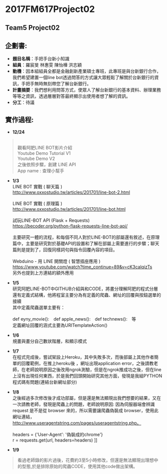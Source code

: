 # 2017FM617Project02 #
## Team5 Project02 ##
## 企劃書:
* **題目名稱**：手把手台新小知識
* **組員**：羅宸旻 林惠雯 陳怡樺 洪志穎
* **動機**：因本組組員全都是金融創新產業碩士專班，此專班是與台新銀行合作，我們希望建置一個line bot透過問答的方式讓大眾輕鬆了解關於台新銀行的資訊，手把手無時無刻帶您了解台新銀行。
* **計畫摘要**：我們想利用問答方式，使眾人了解台新銀行的基本資料、辦理業務等等之資訊，透過層層對答最終顯示出使用者想了解的資訊。
* **分工**：待議
## 實作過程:
* **12/24**
></br> 觀看阿肥LINE BOT影片介紹
</br> Youtube Demo Tutorial V1
</br> Youtube Demo V2
</br> 之後依照步驟，創建 LINE API
</br> App name : 查理小幫手

* **1/3**
</br> LINE BOT 實戰 ( 聊天篇 )
</br> http://www.oxxostudio.tw/articles/201701/line-bot-2.html
</br></br> LINE BOT 實戰 ( 原理篇 )
</br> http://www.oxxostudio.tw/articles/201701/line-bot.html
</br></br> 試玩LINE-BOT API  (Flask + Requests)
</br> https://becoder.org/python-flask-requests-line-bot-api/
</br></br> 主要研究一體的流程，和每個不同人對於LINE-BOT的部屬還有敘述，在原理篇中，主要是研究對於基礎API的設置和了解在部屬上需要進行的步驟；聊天篇則是提到了，回復同樣詞句與指令回覆內容的項目。
</br></br> Webduino - 用 LINE 開關燈 ( 智慧插座應用 )
</br> https://www.youtube.com/watch?time_continue=89&v=cK3calqizTs
</br> 另外也提到上方連結的額外應用

* **1/5**
</br> 研究阿肥LINE-BOT中GITHUB介紹與和CODE，將畫分理解阿肥的程式分層還有定義式結構，他將程室主要分為有定義的爬蟲、網址的回覆與按鈕選單的接續
</br> 其中定義爬蟲選單主要有：
</br></br> def eyny_movie():　def apple_news():　def technews():　等
</br> 定義網址回覆的涵式主要為URITemplateAction()

* **1/6**
</br> 規畫與畫分自己數狀階層，和顯示模式

* **1/7**
</br> 在程式完成後，嘗試架設上Heroku，其中失敗多次，而後部屬上其他作者簡單的回覆範例，在推上heroku後 ，網址出現application error，之後請教老師，在老師說明原因之後改用ngrok測驗，但是在ngrok推成功之後，但在line上沒有出現任何東西，於是我們回頭開始研究其他方面，發現是我組PYTHON程式碼有問題(連結台新網址部分)

* **1/8**
</br> 之後經過多次修改後才成功部屬，但是還是無法顯現出我們想要的結果，又在一次請教老師，發現是爬蟲上的問題，老師說明原因: 因為伺服器端會辨識 request 是不是從 browser 來的，所以需要讓爬蟲偽裝成 browser，使用此網址連結，http://www.useragentstring.com/pages/useragentstring.php。
</br></br> headers = {'User-Agent': '偽裝成的chrome'}
</br> r = requests.get(url, headers=headers)  ]]

* **1/9**
>看過老師錄的影片過後，花費約3至5小時修改，但還是無法顯現出理想中的型態,於是排除原始的爬蟲CODE，使用其他code做出架構。

